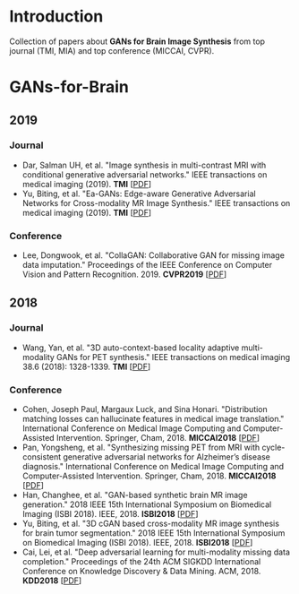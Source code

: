# Introduction
Collection of papers about **GANs for Brain Image Synthesis** from top journal (TMI, MIA) and top conference (MICCAI, CVPR).
# GANs-for-Brain
## 2019
### Journal
* Dar, Salman UH, et al. "Image synthesis in multi-contrast MRI with conditional generative adversarial networks." IEEE transactions on medical imaging (2019). **TMI** [[PDF](https://ieeexplore.ieee.org/stamp/stamp.jsp?tp=&arnumber=8653423)]
* Yu, Biting, et al. "Ea-GANs: Edge-aware Generative Adversarial Networks for Cross-modality MR Image Synthesis." IEEE transactions on medical imaging (2019). **TMI** [[PDF](https://ieeexplore.ieee.org/stamp/stamp.jsp?tp=&arnumber=8629301)]
### Conference
* Lee, Dongwook, et al. "CollaGAN: Collaborative GAN for missing image data imputation." Proceedings of the IEEE Conference on Computer Vision and Pattern Recognition. 2019. **CVPR2019** [[PDF](http://openaccess.thecvf.com/content_CVPR_2019/papers/Lee_CollaGAN_Collaborative_GAN_for_Missing_Image_Data_Imputation_CVPR_2019_paper.pdf)]
## 2018
### Journal
* Wang, Yan, et al. "3D auto-context-based locality adaptive multi-modality GANs for PET synthesis." IEEE transactions on medical imaging 38.6 (2018): 1328-1339. **TMI** [[PDF](https://ieeexplore.ieee.org/stamp/stamp.jsp?tp=&arnumber=8552676)]
### Conference
* Cohen, Joseph Paul, Margaux Luck, and Sina Honari. "Distribution matching losses can hallucinate features in medical image translation." International Conference on Medical Image Computing and Computer-Assisted Intervention. Springer, Cham, 2018. **MICCAI2018** [[PDF](https://arxiv.org/pdf/1805.08841.pdf)]
* Pan, Yongsheng, et al. "Synthesizing missing PET from MRI with cycle-consistent generative adversarial networks for Alzheimer’s disease diagnosis." International Conference on Medical Image Computing and Computer-Assisted Intervention. Springer, Cham, 2018. **MICCAI2018** [[PDF](https://link.springer.com/content/pdf/10.1007%2F978-3-030-00931-1_52.pdf)]
* Han, Changhee, et al. "GAN-based synthetic brain MR image generation." 2018 IEEE 15th International Symposium on Biomedical Imaging (ISBI 2018). IEEE, 2018. **ISBI2018** [[PDF](http://www.nlab.ci.i.u-tokyo.ac.jp/pdf/isbi2018.pdf)]
* Yu, Biting, et al. "3D cGAN based cross-modality MR image synthesis for brain tumor segmentation." 2018 IEEE 15th International Symposium on Biomedical Imaging (ISBI 2018). IEEE, 2018. **ISBI2018** [[PDF](https://ieeexplore.ieee.org/stamp/stamp.jsp?tp=&arnumber=8363653)]
* Cai, Lei, et al. "Deep adversarial learning for multi-modality missing data completion." Proceedings of the 24th ACM SIGKDD International Conference on Knowledge Discovery & Data Mining. ACM, 2018. **KDD2018** [[PDF](https://www.kdd.org/kdd2018/accepted-papers/view/deep-adversarial-learning-for-multi-modality-missing-data-completion)]
